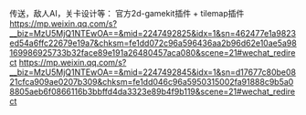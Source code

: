 传送，敌人AI，关卡设计等：
官方2d-gamekit插件 + tilemap插件
https://mp.weixin.qq.com/s?__biz=MzU5MjQ1NTEwOA==&mid=2247492825&idx=1&sn=462477e1a9823ed54a6ffc22679e19a7&chksm=fe1dd072c96a596436aa2b96d62e10ae5a98169986925733b32face89e191a26480457aca080&scene=21#wechat_redirect
https://mp.weixin.qq.com/s?__biz=MzU5MjQ1NTEwOA==&mid=2247492845&idx=1&sn=d17677c80be0821cfca909ae0207b309&chksm=fe1dd046c96a5950315002fa91888c9b5a08805aeb6f0866116b3bbffd4da3323e89b4f9b119&scene=21#wechat_redirect
